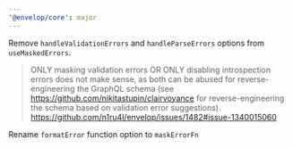 ```yaml
---
'@envelop/core': major
---
```


Remove `handleValidationErrors` and `handleParseErrors` options from `useMaskedErrors`.

> ONLY masking validation errors OR ONLY disabling introspection errors does not make sense, as both can be abused for reverse-engineering the GraphQL schema (see https://github.com/nikitastupin/clairvoyance for reverse-engineering the schema based on validation error suggestions).
> https://github.com/n1ru4l/envelop/issues/1482#issue-1340015060

Rename `formatError` function option to `maskErrorFn`
